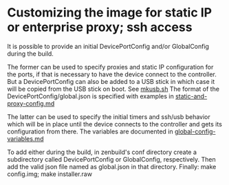 # Customizing the image for static IP or enterprise proxy; ssh access

It is possible to provide an initial DevicePortConfig and/or GlobalConfig
during the build.

The former can be used to specify proxies and static IP configuration for
the ports, if that is necessary to have the device connect to the controller.
But a DevicePortConfig can also be added to a USB stick in which case it
will be copied from the USB stick on boot. See [mkusb.sh](../scripts/mkusb.sh)
The format of the DevicePortConfig/global.json is specified with examples in
[static-and-proxy-config.md](static-and-proxy-config.md)

The latter can be used to specify the initial timers and ssh/usb behavior
which will be in place until the device connects to the controller and gets its
configuration from there. The variables are documented in [global-config-variables.md](global-config-variables.md)


To add either during the build, in zenbuild's conf directory create a
subdirectory called DevicePortConfig or GlobalConfig, respectively.
Then add the valid json file named as global.json in that directory.
Finally:
make config.img; make installer.raw
